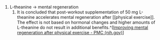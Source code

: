 1. L-theanine → mental regeneration
	1. It is concluded that post-workout supplementation of 50 mg L-theanine accelerates mental regeneration after [[physical exercise]]. The effect is not based on hormonal changes and higher amounts of L-theanine do not result in additional benefits.^[[Improving mental regeneration after physical exercise - PMC (nih.gov)](https://www.ncbi.nlm.nih.gov/pmc/articles/PMC3313114/)]